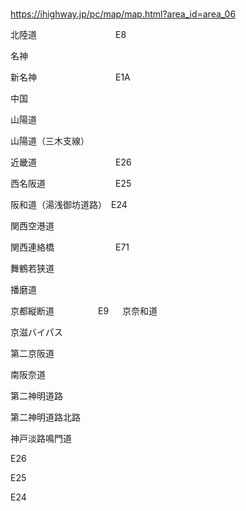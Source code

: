 ### 
https://ihighway.jp/pc/map/map.html?area_id=area_06

北陸道　　　　　　　　　E8

名神　　　　

新名神　　　　　　　　　E1A

中国

山陽道

山陽道（三木支線）

近畿道　　　　　　　　　E26

西名阪道　　　　　　　　E25

阪和道（湯浅御坊道路）　E24

関西空港道

関西連絡橋　　　　　　　E71

舞鶴若狭道

播磨道

京都縦断道　　　　　E9
　
京奈和道

京滋バイパス

第二京阪道

南阪奈道

第二神明道路

第二神明道路北路


神戸淡路鳴門道

E26

E25

E24



















